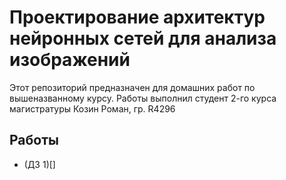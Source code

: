 # Проектирование архитектур нейронных сетей для анализа изображений

Этот репозиторий предназначен для домашних работ по вышеназванному курсу. Работы выполнил студент 2-го курса магистратуры Козин Роман, гр. R4296

## Работы

* (ДЗ 1)[]